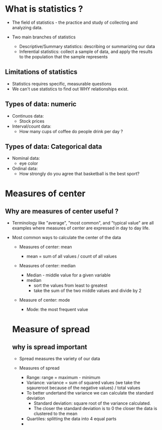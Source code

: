 # What is statistics ? 

- The field of statistics - the practice and study of collecting and analyzing data. 

- Two main branches of statistics
    - Descriptive/Summary statistics: describing or summarizing our data
    - Inferential statistics: collect a sample of data, and apply the results to the population that the sample represents

## Limitations of statistics
- Statistics requires specific, measurable questions
- We can't use statistics to find out WHY relationships exist.

## Types of data: numeric
- Continuos data:
  - Stock prices
- Interval/count data:
  - How many cups of coffee do people drink per day ?
  
## Types of data: Categorical data
- Nominal data:
  - eye color
- Ordinal data:
  - How strongly do you agree that basketball is the best sport?

  
# Measures of center
## Why are measures of center useful ? 
- Terminology like "average", "most common", and "typical value" are all examples where measures of center are expressed in day to day life.

- Most common ways to calculate the center of the data
    - Measures of center: mean
        - mean = sum of all values / count of all values
     
    - Measures of center: median
        - Median - middle value for a given variable
        - median
            - sort the values from least to greatest
            - take the sum of the two middle values and divide by 2
         
    - Measure of center: mode
        - Mode: the most frequent value
     
  # Measure of spread
  ## why is spread important
  - Spread measures the variety of our data

  - Measures of spread
      - Range: range = maximum - minimum
      - Variance: variance = sum of squared values (we take the sqaureroot because of the negative values) / total values
      - To better undertand the variance we can calculate the standard deviation
         - Standard deviation: square root of the variance calculated.
         - The closer the standard deviation is to 0 the closer the data is clustered to the mean
      - Quartiles: splitting the data into 4 equal parts
      - 
